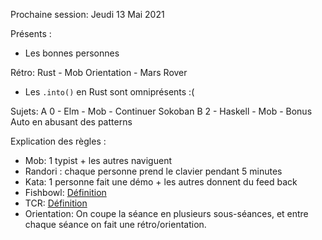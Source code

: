 Prochaine session: Jeudi 13 Mai 2021

Présents :
- Les bonnes personnes


Rétro: Rust    - Mob Orientation - Mars Rover
* Les `.into()` en Rust sont omniprésents :(

Sujets:
A 0 - Elm     - Mob - Continuer Sokoban
B 2 - Haskell - Mob - Bonus Auto en abusant des patterns


Explication des règles :
* Mob: 1 typist + les autres naviguent
* Randori : chaque personne prend le clavier pendant 5 minutes
* Kata: 1 personne fait une démo + les autres donnent du feed back
* Fishbowl: [Définition](https://en.wikipedia.org/wiki/Fishbowl_(conversation))
* TCR: [Définition](https://medium.com/@kentbeck_7670/test-commit-revert-870bbd756864)
* Orientation: On coupe la séance en plusieurs sous-séances, et entre chaque
  séance on fait une rétro/orientation.
